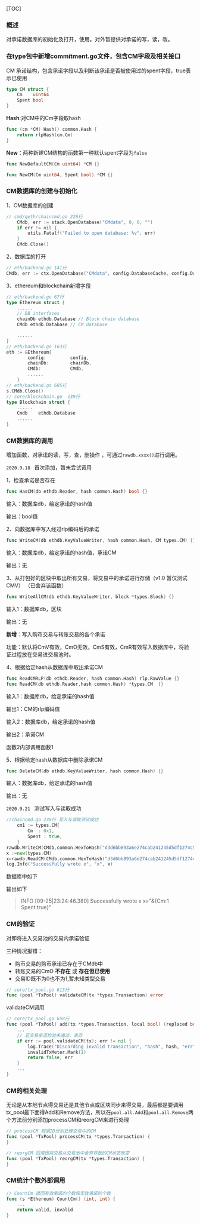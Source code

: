 [TOC]

### 概述

对承诺数据库的初始化及打开，使用。对外暂提供对承诺的写，读，改。

### 在type包中新增commitment.go文件，包含CM字段及相关接口

CM 承诺结构，包含承诺字段以及判断该承诺是否被使用过的spent字段，true表示已使用

```go
type CM struct {
	Cm    uint64
	Spent bool
}
```

**Hash**:对CM中的Cm字段取hash

```go
func (cm *CM) Hash() common.Hash {
	return rlpHash(cm.Cm)
}
```

**New**：两种新建CM结构的函数第一种默认spent字段为`false`

```go
func NewDefaultCM(Cm uint64) *CM {}

func NewCM(Cm uint64, Spent bool) *CM {}
```

### CM数据库的创建与初始化

1、CM数据库的创建

```go
// cmd/geth/chaincmd.go 226行
	CMdb, err := stack.OpenDatabase("CMdata", 0, 0, "")
	if err != nil {
		utils.Fatalf("Failed to open database: %v", err)
	}
	CMdb.Close()
```

2、数据库的打开

```go
// eth/backend.go 141行
CMdb, err := ctx.OpenDatabase("CMdata", config.DatabaseCache, config.DatabaseHandles, "eth/db/CMdata/")
```

3、ethereum和blockchain新增字段

```go
// eth/backend.go 67行
type Ethereum struct {
	......
	// DB interfaces
	chainDb ethdb.Database // Block chain database
	CMdb ethdb.Database // CM database

	......
}
// eth/backend.go 163行
eth := &Ethereum{
		config:         config,
		chainDb:        chainDb,
		CMdb: 			CMdb,
		......
	}
// eth/backend.go 605行
s.CMdb.Close()
// core/blockchain.go  139行
type Blockchain struct {
    ......
    Cmdb	ethdb.Database
    ......
}
```

### CM数据库的调用

增加函数，对承诺的读，写，查，删操作 ，可通过`rawdb.xxxx()`进行调用。

`2020.9.18 ` 首次添加，暂未尝试调用

1、检查承诺是否存在

```go
func HasCM(db ethdb.Reader, hash common.Hash) bool {}
```
输入：数据库db，给定承诺的hash值

输出：bool值

2、向数据库中写入经过rlp编码后的承诺

```go
func WriteCM(db ethdb.KeyValueWriter, hash common.Hash, CM types.CM) {}
```
输入：数据库db，给定承诺的hash值，承诺CM

输出：无

3、从打包好的区块中取出所有交易，将交易中的承诺进行存储（v1.0 暂仅测试CMV） （已舍弃该函数）

```go
func WriteAllCM(db ethdb.KeyValueWriter, block *types.Block) {}
```

输入1：数据库db，区块

输出：无

**新增**：写入购币交易与转账交易的各个承诺

功能：默认将CmV有效，CmO无效，CmS有效，CmR有效写入数据库中，将验证过程放在交易进交易池时。

4、根据给定hash从数据库中取出承诺CM

```go
func ReadCMRLP(db ethdb.Reader, hash common.Hash) rlp.RawValue {}
func ReadCM(db ethdb.Reader,hash common.Hash) *types.CM  {}
```
输入1：数据库db，给定承诺的hash值

输出1：CM的rlp编码值

输入2：数据库db，给定承诺的hash值

输出2：承诺CM

函数2内部调用函数1

5、根据给定hash从数据库中删除承诺CM

```go
func DeleteCM(db ethdb.KeyValueWriter, hash common.Hash) {}
```

输入：数据库db，给定承诺的hash值

输出：无



`2020.9.21 ` 测试写入与读取成功

```go
//chaincmd.go 230行 写入与读取测试成功
	cm1 := types.CM{
		Cm  : 0x1,
		Spent : true,
	}
rawdb.WriteCM(CMdb,common.HexToHash("d3d6bb893a6e274cab241245d5df1274c58d664fbb1bfd6e59141c2e0bc5304a"),cm1)
x :=new(types.CM)
x=rawdb.ReadCM(CMdb,common.HexToHash("d3d6bb893a6e274cab241245d5df1274c58d664fbb1bfd6e59141c2e0bc5304a"))
log.Info("Successfully wrote x", "x", x)
```

数据库中如下
> [63d3d6bb893a6e274cab241245d5df1274c58d664fbb1bfd6e59141c2e0bc5304a]:c20101

输出如下

> INFO [09-25|23:24:46.380] Successfully wrote x                     x="&{Cm:1 Spent:true}"



### CM的验证

对即将进入交易池的交易内承诺验证

三种情况报错：

* 购币交易的购币承诺已存在于CMdb中
* 转账交易的CmO **不存在** 或 **存在但已使用**
* 交易ID既不为0也不为1,暂未知类型交易

```go
// core/tx_pool.go 613行
func (pool *TxPool) validateCM(tx *types.Transaction) error 
```

validateCM调用

```go
// core/tx_pool.go 658行
func (pool *TxPool) add(tx *types.Transaction, local bool) (replaced bool, err error)	{
	...
    // 若交易承诺检验未通过，丢弃
	if err := pool.validateCM(tx); err != nil {
		log.Trace("Discarding invalid transaction", "hash", hash, "err", err)
		invalidTxMeter.Mark(1)
		return false, err
	}
    ...
}
```

### CM的相关处理

无论是从本地节点得交易还是其他节点或区块同步来得交易，最后都是要调用tx_pool最下面得Add和Remove方法，所以在`pool.all.Add`和`pool.all.Remove`两个方法前分别添加processCM和reorgCM来进行处理

```go
// processCM 根据ID分别处理交易中的CM
func (pool *TxPool) processCM(tx *types.Transaction) {
}

// reorgCM 回滚因将交易从交易池中舍弃导致的CM状态改变
func (pool *TxPool) reorgCM(tx *types.Transaction) {
}
```

### CM统计个数外部调用

```go
// CountCm 返回有效承诺的个数和无效承诺的个数
func (s *Ethereum) CountCm() (int, int) {
	...
	return valid, invalid
}
```

